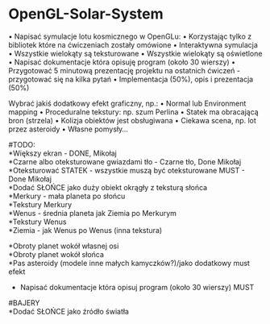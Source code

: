 # OpenGL-Solar-System

• Napisać symulacje lotu kosmicznego w OpenGLu:
• Korzystając tylko z bibliotek które na ćwiczeniach zostały omówione
• Interaktywna symulacja
• Wszystkie wielokąty są teksturowane
• Wszystkie wielokąty są oświetlone
• Napisać dokumentacje która opisuję program (około 30 wierszy)
• Przygotować 5 minutową prezentację projektu na ostatnich ćwiczeń -
przygotować się na kilka pytań
• Implementacja (50%), opis i prezentacja (50%) 

Wybrać jakiś dodatkowy efekt graficzny, np.:
• Normal lub Environment mapping
• Proceduralne tekstury: np. szum Perlina
• Statek ma obracającą bron (strzela)
• Kolizja obiektów jest obsługiwana
• Ciekawa scena, np. lot przez asteroidy
• Własne pomysły…
  
#TODO:  
*Większy ekran  - DONE, Mikołaj  
*Czarne albo oteksturowane gwiazdami tło - Czarne tło, Done Mikołaj   
*Oteksturować STATEK - wszystkie muszą być oteksturowane MUST  - Done Mikołaj  
*Dodać SŁOŃCE jako duży obiekt okrągły z teksturą słońca  
*Merkury - mała planeta po słońcu  
*Tekstury Merkury  
*Wenus - średnia planeta jak Ziemia po Merkurym  
*Tekstury Wenus  
*Ziemia - jak Wenus po Wenus (inna tekstura)  
  
*Obroty planet wokół własnej osi  
*Obroty planet wokół słońca  
*Pas asteroidy (modele inne małych kamyczków?)/jako dodatkowy must efekt  

* Napisać dokumentacje która opisuj program (około 30 wierszy) MUST  
    
#BAJERY    
*Dodać SŁOŃCE jako źródło światła  


 
